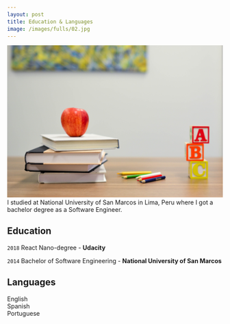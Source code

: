 ```yaml
---
layout: post
title: Education & Languages
image: /images/fulls/02.jpg
---
```


<img src="/images/fulls/02.jpg" class="fit image">
I studied at National University of San Marcos in Lima, Peru where I got a bachelor degree as a Software Engineer.

## Education

`2018` React Nano-degree - **Udacity**

`2014` Bachelor of Software Engineering - **National University of San Marcos**

## Languages
English  
Spanish  
Portuguese  

